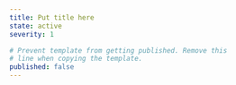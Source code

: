 ```yaml
---
title: Put title here
state: active
severity: 1

# Prevent template from getting published. Remove this
# line when copying the template.
published: false
---
```


<!--

========================
HOW TO USE THIS TEMPLATE
========================

Creating a new status entry:

1. Set `title:` to a descriptive title.

2. Remove `published: false`.

3. Optionally set a `severity`. By default, posts have a severity of 1
   (mild). You can also select 0 (low) or 2 (critical).

4. Save this as _posts/YYYY-MM-DD-short-title.md.

Marking an existing status entry as resolved:

1. Remove the `state` setting from the frontmatter.

-->
